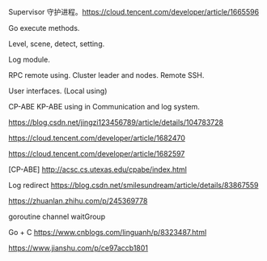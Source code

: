 Supervisor 守护进程。https://cloud.tencent.com/developer/article/1665596

Go execute methods.

Level, scene, detect, setting.

Log module.

RPC remote using. Cluster leader and nodes. Remote SSH.

User interfaces. (Local using)



CP-ABE KP-ABE using in Communication and log system.

https://blog.csdn.net/jingzi123456789/article/details/104783728

https://cloud.tencent.com/developer/article/1682470

https://cloud.tencent.com/developer/article/1682597

[CP-ABE] http://acsc.cs.utexas.edu/cpabe/index.html



Log redirect https://blog.csdn.net/smilesundream/article/details/83867559

https://zhuanlan.zhihu.com/p/245369778

goroutine channel waitGroup



Go + C https://www.cnblogs.com/linguanh/p/8323487.html

https://www.jianshu.com/p/ce97accb1801

